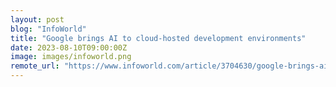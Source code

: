 ```yaml
---
layout: post
blog: "InfoWorld"
title: "Google brings AI to cloud-hosted development environments"
date: 2023-08-10T09:00:00Z
image: images/infoworld.png
remote_url: "https://www.infoworld.com/article/3704630/google-brings-ai-to-cloud-hosted-development-environments.html#tk.rss_applicationdevelopment"
---
```

